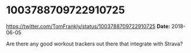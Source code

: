 # 1003788709722910725
https://twitter.com/TomFrankly/status/1003788709722910725
**Date:** 2018-06-05

Are there any good workout trackers out there that integrate with Strava?
